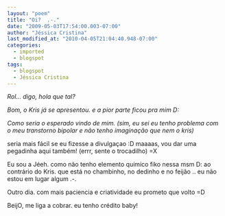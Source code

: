 ```yaml
---
layout: "poem"
title: "Oi?  .-."
date: "2009-05-03T17:54:00.003-07:00"
author: "Jéssica Cristina"
last_modified_at: "2010-04-05T21:04:40.948-07:00"
categories:
  - imported
  - blogspot
tags:
  - blogspot
  - Jéssica Cristina
---
```


<span style="font-style: italic;font-size:100%;" >Rol... digo, hola que tal? </span><span style="font-size:100%;">

</span><span style="font-style: italic;">Bom, o Kris já se apresentou. e a pior parte ficou pra mim D:

 </span><span style="font-style: italic;font-size:100%;" >Como seria o esperado </span><span style="font-size:100%;"></span><span style="font-style: italic;">vindo de mim. (sim, eu sei eu tenho problema com o meu transtorno bipolar e não tenho imaginação que nem o kris)

seria mais fácil se eu fizesse a divulgaçao :D   maaaas, vou dar uma pegadinha aqui também!  (errr, sente o trocadilho)  =X

Eu sou a Jéeh. como não tenho elemento quimico fiko nessa msm D:    ao contrário do Kris. que está no chambinho, no dedinho e no feijão .. eu não estou em lugar algum .-.

Outro dia. com mais paciencia e criatividade eu prometo que volto =D

BeijO, me liga a cobrar. eu tenho crédito baby! </span>